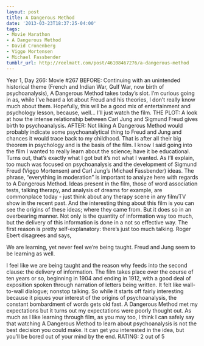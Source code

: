 ```yaml
---
layout: post
title: A Dangerous Method
date: '2013-03-23T18:37:25-04:00'
tags:
- Movie Marathon
- A Dangerous Method
- David Cronenberg
- Viggo Mortensen
- Michael Fassbender
tumblr_url: http://reelmatt.com/post/46108467276/a-dangerous-method
---
```



Year 1, Day 266: Movie #267
BEFORE: Continuing with an unintended historical theme (French and Indian War, Gulf War, now birth of psychoanalysis), A Dangerous Method takes today’s slot. I’m curious going in as, while I’ve heard a lot about Freud and his theories, I don’t really know much about them. Hopefully, this will be a good mix of entertainment and psychology lesson, because, well… I’ll just watch the film.
THE PLOT: A look at how the intense relationship between Carl Jung and Sigmund Freud gives birth to psychoanalysis.
AFTER: Not liking A Dangerous Method would probably indicate some psychoanalytical thing to Freud and Jung and chances it would trace back to my childhood. That is after all their big theorem in psychology and is the basis of the film. I know I said going into the film I wanted to really learn about the science; have it be educational. Turns out, that’s exactly what I got but it’s not what I wanted. As I’ll explain, too much was focused on psychoanalysis and the development of Sigmund Freud (Viggo Mortensen) and Carl Jung’s (Michael Fassbender) ideas.
The phrase, “everything in moderation” is important to analyze here with regards to A Dangerous Method. Ideas present in the film, those of word association tests, talking therapy, and analysis of dreams for example, are commonplace today - just think about any therapy scene in any film/TV show in the recent past. And the interesting thing about this film is you can see the origins of these ideas; where they came from. But it does so in an overbearing manner. Not only is the quantity of information way too much, but the delivery of this information is done in a not so effective way. The first reason is pretty self-explanatory: there’s just too much talking. Roger Ebert disagrees and says,

We are learning, yet never feel we’re being taught. Freud and Jung seem to be learning as well.

I feel like we are being taught and the reason why feeds into the second clause: the delivery of information. The film takes place over the course of ten years or so, beginning in 1904 and ending in 1912, with a good deal of exposition spoken through narration of letters being written. It felt like wall-to-wall dialogue; nonstop talking. So while it starts off fairly interesting because it piques your interest of the origins of psychoanalysis, the constant bombardment of words gets old fast.
A Dangerous Method met my expectations but it turns out my expectations were poorly thought out. As much as I like learning through film, as you may too, I think I can safely say that watching A Dangerous Method to learn about psychoanalysis is not the best decision you could make. It can get you interested in the idea, but you’ll be bored out of your mind by the end.
RATING: 2 out of 5
